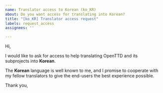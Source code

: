 ```yaml
---
name: Translator access to Korean (ko_KR)
about: Do you want access for translating into Korean?
title: "[ko_KR] Translator access request"
labels: request_access
assignees: ''

---
```


<!-- translator: ko_KR -->
<!-- Please do not edit the header of this template. -->

Hi,

I would like to ask for access to help translating OpenTTD and its subprojects into **Korean**.

The **Korean** language is well known to me, and I promise to cooperate with my fellow translators to give the end-users the best experience possible.

<!-- Please do not edit the above message. Do feel free to add a personal note after this line. -->

Thank you,

